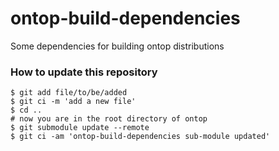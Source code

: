 ontop-build-dependencies
==================

Some dependencies for building ontop distributions

### How to update this repository

```terminal
$ git add file/to/be/added
$ git ci -m 'add a new file'
$ cd ..
# now you are in the root directory of ontop
$ git submodule update --remote
$ git ci -am 'ontop-build-dependencies sub-module updated'
```

